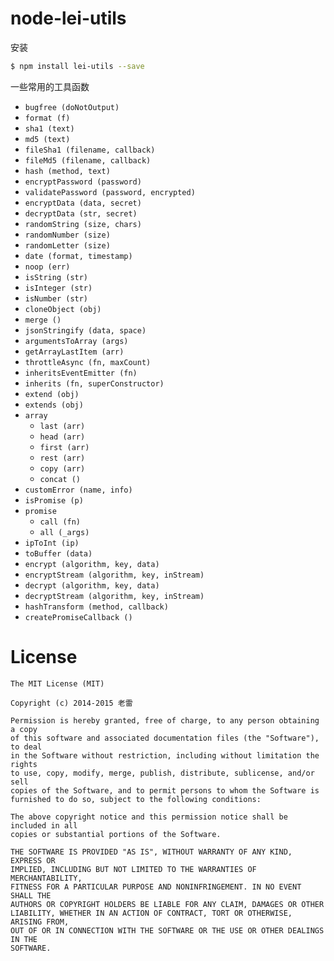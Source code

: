 # node-lei-utils

安装

```bash
$ npm install lei-utils --save
```


一些常用的工具函数

+ `bugfree (doNotOutput)`
+ `format (f)`
+ `sha1 (text)`
+ `md5 (text)`
+ `fileSha1 (filename, callback)`
+ `fileMd5 (filename, callback)`
+ `hash (method, text)`
+ `encryptPassword (password)`
+ `validatePassword (password, encrypted)`
+ `encryptData (data, secret)`
+ `decryptData (str, secret)`
+ `randomString (size, chars)`
+ `randomNumber (size)`
+ `randomLetter (size)`
+ `date (format, timestamp)`
+ `noop (err)`
+ `isString (str)`
+ `isInteger (str)`
+ `isNumber (str)`
+ `cloneObject (obj)`
+ `merge ()`
+ `jsonStringify (data, space)`
+ `argumentsToArray (args)`
+ `getArrayLastItem (arr)`
+ `throttleAsync (fn, maxCount)`
+ `inheritsEventEmitter (fn)`
+ `inherits (fn, superConstructor)`
+ `extend (obj)`
+ `extends (obj)`
+ `array`
  + `last (arr)`
  + `head (arr)`
  + `first (arr)`
  + `rest (arr)`
  + `copy (arr)`
  + `concat ()`
+ `customError (name, info)`
+ `isPromise (p)`
+ `promise`
  + `call (fn)`
  + `all (_args)`
+ `ipToInt (ip)`
+ `toBuffer (data)`
+ `encrypt (algorithm, key, data)`
+ `encryptStream (algorithm, key, inStream)`
+ `decrypt (algorithm, key, data)`
+ `decryptStream (algorithm, key, inStream)`
+ `hashTransform (method, callback)`
+ `createPromiseCallback ()`



# License

```
The MIT License (MIT)

Copyright (c) 2014-2015 老雷

Permission is hereby granted, free of charge, to any person obtaining a copy
of this software and associated documentation files (the "Software"), to deal
in the Software without restriction, including without limitation the rights
to use, copy, modify, merge, publish, distribute, sublicense, and/or sell
copies of the Software, and to permit persons to whom the Software is
furnished to do so, subject to the following conditions:

The above copyright notice and this permission notice shall be included in all
copies or substantial portions of the Software.

THE SOFTWARE IS PROVIDED "AS IS", WITHOUT WARRANTY OF ANY KIND, EXPRESS OR
IMPLIED, INCLUDING BUT NOT LIMITED TO THE WARRANTIES OF MERCHANTABILITY,
FITNESS FOR A PARTICULAR PURPOSE AND NONINFRINGEMENT. IN NO EVENT SHALL THE
AUTHORS OR COPYRIGHT HOLDERS BE LIABLE FOR ANY CLAIM, DAMAGES OR OTHER
LIABILITY, WHETHER IN AN ACTION OF CONTRACT, TORT OR OTHERWISE, ARISING FROM,
OUT OF OR IN CONNECTION WITH THE SOFTWARE OR THE USE OR OTHER DEALINGS IN THE
SOFTWARE.
```
